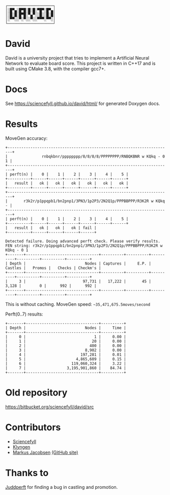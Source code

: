 ```
┌────────────────────┐
│░█▀▄░█▀█░█░█░▀█▀░█▀▄│
│░█░█░█▀█░▀▄▀░░█░░█░█│
│░▀▀░░▀░▀░░▀░░▀▀▀░▀▀░│
└────────────────────┘
```

# David #
David is a university project that tries to implement a Artificial Neural Network to evaluate board score.
This project is written in C++17 and is built using CMake 3.8, with the compiler gcc7+.

# Docs #
See https://sciencefyll.github.io/david/html/ for generated Doxygen docs.

# Results #
MoveGen accuracy:
```
+------------------------------------------------------------------------+
|               rnbqkbnr/pppppppp/8/8/8/8/PPPPPPPP/RNBQKBNR w KQkq - 0 1 |
+------------------------------------------------------------------------+
| perft(n) |    0 |    1 |    2 |    3 |    4 |    5 |
+----------+------+------+------+------+------+------+
|   result |   ok |   ok |   ok |   ok |   ok |   ok |
+----------+------+------+------+------+------+------+
+------------------------------------------------------------------------+
|       r3k2r/p1ppqpb1/bn2pnp1/3PN3/1p2P3/2N2Q1p/PPPBBPPP/R3K2R w KQkq - |
+------------------------------------------------------------------------+
| perft(n) |    0 |    1 |    2 |    3 |    4 |    5 |
+----------+------+------+------+------+------+------+
|   result |   ok |   ok |   ok | fail |
+----------+------+------+------+------+

Detected failure. Doing advanced perft check. Please verify results.
FEN string: r3k2r/p1ppqpb1/bn2pnp1/3PN3/1p2P3/2N2Q1p/PPPBBPPP/R3K2R w KQkq - 0 1
+-------+--------------------------------+----------+----------+----------+----------+----------+----------+
| Depth |                          Nodes | Captures |     E.P. |  Castles |   Promos |   Checks | Checkm's |
+-------+--------------------------------+----------+----------+----------+----------+----------+----------+
|     3 |                         97,731 |   17,222 |       45 |    3,128 |        0 |      992 |      992 |
+-------+--------------------------------+----------+----------+----------+----------+----------+----------+
```

This is without caching.
MoveGen speed: `~35,471,675.5moves/second`

Perft(0..7) results:
```
+-------+--------------------------------+----------+
| Depth |                          Nodes |     Time |
+-------+--------------------------------+----------+
|     0 |                              1 |     0.00 |
|     1 |                             20 |     0.00 |
|     2 |                            400 |     0.00 |
|     3 |                          8,902 |     0.00 |
|     4 |                        197,281 |     0.01 |
|     5 |                      4,865,609 |     0.15 |
|     6 |                    119,060,324 |     3.22 |
|     7 |                  3,195,901,860 |    84.74 |
+-------+--------------------------------+----------+
```

# Old repository
https://bitbucket.org/sciencefyll/david/src

# Contributors
 * [Sciencefyll](https://github.com/sciencefyll)
 * [Klyngen](https://github.com/klyngen)
 * [Markus Jacobsen](https://bitbucket.org/MarkusJacobsen/) [(GitHub site)](https://github.com/markusja)

# Thanks to
[Juddperft](https://github.com/jniemann66/juddperft) for finding a bug in castling and promotion.
